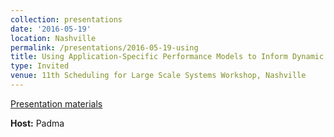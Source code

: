 ```yaml
---
collection: presentations
date: '2016-05-19'
location: Nashville
permalink: /presentations/2016-05-19-using
title: Using Application-Specific Performance Models to Inform Dynamic Scheduling
type: Invited
venue: 11th Scheduling for Large Scale Systems Workshop, Nashville
---
```


[Presentation materials](http://scheduling2016.sciencesconf.org/program)


**Host:** Padma